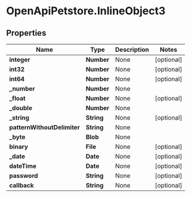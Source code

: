 # OpenApiPetstore.InlineObject3

## Properties
Name | Type | Description | Notes
------------ | ------------- | ------------- | -------------
**integer** | **Number** | None | [optional] 
**int32** | **Number** | None | [optional] 
**int64** | **Number** | None | [optional] 
**_number** | **Number** | None | 
**_float** | **Number** | None | [optional] 
**_double** | **Number** | None | 
**_string** | **String** | None | [optional] 
**patternWithoutDelimiter** | **String** | None | 
**_byte** | **Blob** | None | 
**binary** | **File** | None | [optional] 
**_date** | **Date** | None | [optional] 
**dateTime** | **Date** | None | [optional] 
**password** | **String** | None | [optional] 
**callback** | **String** | None | [optional] 


